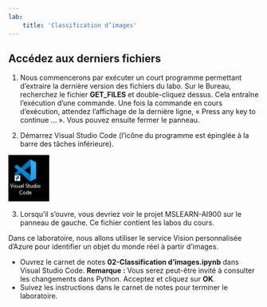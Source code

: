 ```yaml
---
lab:
    title: 'Classification d’images'
---
```


## Accédez aux derniers fichiers 

1. Nous commencerons par exécuter un court programme permettant d’extraire la dernière version des fichiers du labo. Sur le Bureau, recherchez le fichier **GET_FILES** et double-cliquez dessus. Cela entraîne l’exécution d’une commande. Une fois la commande en cours d’exécution, attendez l’affichage de la dernière ligne, « Press any key to continue ... ». Vous pouvez ensuite fermer le panneau.

2.  Démarrez Visual Studio Code (l’icône du programme est épinglée à la barre des tâches inférieure). 

![Icône Visual Studio Code](./images/vscode.jpg)

3. Lorsqu’il s’ouvre, vous devriez voir le projet MSLEARN-AI900 sur le panneau de gauche. Ce fichier contient les labos du cours. 

Dans ce laboratoire, nous allons utiliser le service Vision personnalisée d’Azure pour identifier un objet du monde réel à partir d’images.

-  Ouvrez le carnet de notes **02-Classification d’images.ipynb** dans Visual Studio Code.
    **Remarque :** Vous serez peut-être invité à consulter les changements dans Python. Acceptez et cliquez sur **OK**.
-  Suivez les instructions dans le carnet de notes pour terminer le laboratoire.
